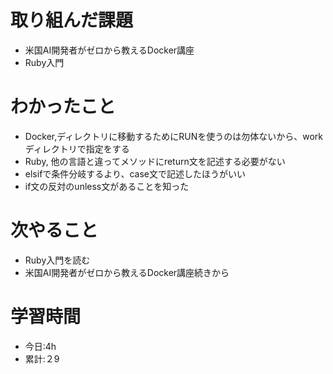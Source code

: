 # 取り組んだ課題
- 米国AI開発者がゼロから教えるDocker講座
- Ruby入門

# わかったこと
- Docker,ディレクトリに移動するためにRUNを使うのは勿体ないから、workディレクトリで指定をする
- Ruby, 他の言語と違ってメソッドにreturn文を記述する必要がない
- elsifで条件分岐するより、case文で記述したほうがいい
- if文の反対のunless文があることを知った
# 次やること
- Ruby入門を読む
- 米国AI開発者がゼロから教えるDocker講座続きから
# 学習時間
- 今日:4h
- 累計:２9
